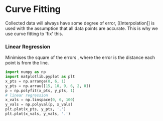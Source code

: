 # Curve Fitting
Collected data will always have some degree of error, [[Interpolation]] is used with the assumption that all data points are accurate. This is why we use curve fitting  to 'fix' this.

### Linear Regression
Minimises the square of the errors , where the error is the distance each point is from the line.
```python
import numpy as np
import matplotlib.pyplot as plt
x_pts = np.arrange(0, 6, 1)
y_pts = np.arrau([15, 10, 9, 6, 2, 0])
p = np.polyfit(x_pts, y_pts, 1)
# linear regression
x_vals = np.linspace(0, 6, 100)
y_vals = np.polyval(p, x_vals)
plt.plot(x_pts, y_pts, '.')
plt.plot(x_vals, y_vals, '.')
```